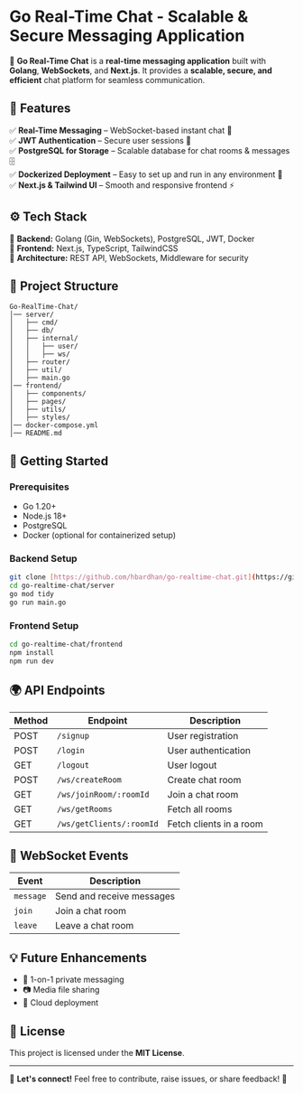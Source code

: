 # Go Real-Time Chat - Scalable & Secure Messaging Application

🚀 **Go Real-Time Chat** is a **real-time messaging application** built with **Golang**, **WebSockets**, and **Next.js**. It provides a **scalable, secure, and efficient** chat platform for seamless communication.

## 📌 Features

✅ **Real-Time Messaging** – WebSocket-based instant chat 💬  
✅ **JWT Authentication** – Secure user sessions 🔐  
✅ **PostgreSQL for Storage** – Scalable database for chat rooms & messages 🗄️  
✅ **Dockerized Deployment** – Easy to set up and run in any environment 🐳  
✅ **Next.js & Tailwind UI** – Smooth and responsive frontend ⚡  

## ⚙️ Tech Stack

🔹 **Backend:** Golang (Gin, WebSockets), PostgreSQL, JWT, Docker  
🔹 **Frontend:** Next.js, TypeScript, TailwindCSS  
🔹 **Architecture:** REST API, WebSockets, Middleware for security  

## 📂 Project Structure
```
Go-RealTime-Chat/
│── server/
│   ├── cmd/
│   ├── db/
│   ├── internal/
│   │   ├── user/
│   │   ├── ws/
│   ├── router/
│   ├── util/
│   ├── main.go
│── frontend/
│   ├── components/
│   ├── pages/
│   ├── utils/
│   ├── styles/
│── docker-compose.yml
│── README.md
```

## 🚀 Getting Started

### Prerequisites
- Go 1.20+
- Node.js 18+
- PostgreSQL
- Docker (optional for containerized setup)

### Backend Setup
```sh
git clone [https://github.com/hbardhan/go-realtime-chat.git](https://github.com/hbardhan/Go-Real-Time-Chat---Scalable-Secure-Messaging-Application-)
cd go-realtime-chat/server
go mod tidy
go run main.go
```

### Frontend Setup
```sh
cd go-realtime-chat/frontend
npm install
npm run dev
```

## 🌍 API Endpoints
| Method | Endpoint | Description |
|--------|---------|-------------|
| POST | `/signup` | User registration |
| POST | `/login` | User authentication |
| GET | `/logout` | User logout |
| POST | `/ws/createRoom` | Create chat room |
| GET | `/ws/joinRoom/:roomId` | Join a chat room |
| GET | `/ws/getRooms` | Fetch all rooms |
| GET | `/ws/getClients/:roomId` | Fetch clients in a room |

## 📡 WebSocket Events
| Event | Description |
|-------|------------|
| `message` | Send and receive messages |
| `join` | Join a chat room |
| `leave` | Leave a chat room |

## 💡 Future Enhancements
- 🔹 1-on-1 private messaging
- 📷 Media file sharing
- 🚀 Cloud deployment

## 📜 License
This project is licensed under the **MIT License**.

---
💬 **Let's connect!** Feel free to contribute, raise issues, or share feedback! 🙌  

